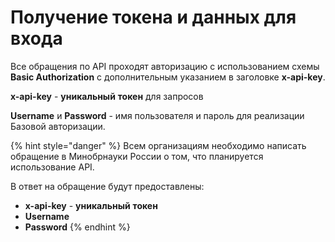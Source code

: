 # Получение  токена и данных для входа

Все обращения по API проходят авторизацию с использованием схемы **Basic Authorization** с дополнительным указанием в заголовке **x-api-key**.

**x-api-key** - **уникальный** **токен** для запросов

**Username** и **Password**  - имя пользователя и пароль для реализации Базовой авторизации.

{% hint style="danger" %}
Всем организациям необходимо написать обращение  в Минобрнауки России о том, что планируется  использование API. &#x20;

В ответ на обращение будут предоставлены:

* **x-api-key** - **уникальный** **токен**
* **Username**
* **Password**
{% endhint %}
